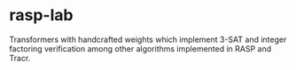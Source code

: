 # rasp-lab
Transformers with handcrafted weights which implement 3-SAT and integer factoring verification among other algorithms implemented in RASP and Tracr.
